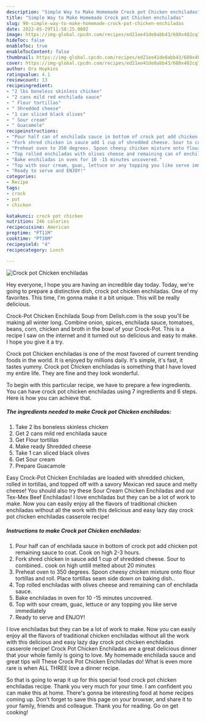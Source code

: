 ```yaml
---
description: "Simple Way to Make Homemade Crock pot Chicken enchiladas"
title: "Simple Way to Make Homemade Crock pot Chicken enchiladas"
slug: 90-simple-way-to-make-homemade-crock-pot-chicken-enchiladas
date: 2022-05-29T11:58:25.080Z
image: https://img-global.cpcdn.com/recipes/ed21ee41de8abb43/680x482cq70/crock-pot-chicken-enchiladas-recipe-main-photo.jpg
hideToc: false
enableToc: true
enableTocContent: false
thumbnail: https://img-global.cpcdn.com/recipes/ed21ee41de8abb43/680x482cq70/crock-pot-chicken-enchiladas-recipe-main-photo.jpg
cover: https://img-global.cpcdn.com/recipes/ed21ee41de8abb43/680x482cq70/crock-pot-chicken-enchiladas-recipe-main-photo.jpg
author: Ora Hopkins
ratingvalue: 4.1
reviewcount: 13
recipeingredient:
- "2 lbs boneless skinless chicken"
- "2 cans mild red enchilada sauce"
- " Flour tortillas"
- " Shredded cheese"
- "1 can sliced black olives"
- " Sour cream"
- " Guacamole"
recipeinstructions:
- "Pour half can of enchilada sauce in bottom of crock pot add chicken pot remaining sauce to coat. Cook on high 2-3 hours."
- "Fork shred chicken in sauce add 1 cup of shredded cheese. Sour to combined.. cook on high untill melted about 20 minutes"
- "Preheat oven to 350 degrees. Spoon cheesy chicken mixture onto flour tortillas and roll. Place tortillas seam side down on baking dish.."
- "Top rolled enchiladas with olives cheese and remaining can of enchilada sauce."
- "Bake enchiladas in oven for 10 -15 minutes uncovered."
- "Top with sour cream, guac, lettuce or any topping you like serve immediately"
- "Ready to serve and ENJOY!"
categories:
- Recipe
tags:
- crock
- pot
- chicken

katakunci: crock pot chicken 
nutrition: 246 calories
recipecuisine: American
preptime: "PT11M"
cooktime: "PT38M"
recipeyield: "4"
recipecategory: Lunch

---
```



![Crock pot Chicken enchiladas](https://img-global.cpcdn.com/recipes/ed21ee41de8abb43/680x482cq70/crock-pot-chicken-enchiladas-recipe-main-photo.jpg)

Hey everyone, I hope you are having an incredible day today. Today, we're going to prepare a distinctive dish, crock pot chicken enchiladas. One of my favorites. This time, I'm gonna make it a bit unique. This will be really delicious.

Crock-Pot Chicken Enchilada Soup from Delish.com is the soup you&#39;ll be making all winter long. Combine onion, spices, enchilada sauce, tomatoes, beans, corn, chicken and broth in the bowl of your Crock-Pot. This is a recipe I saw on the internet and it turned out so delicious and easy to make. I hope you give it a try.

Crock pot Chicken enchiladas is one of the most favored of current trending foods in the world. It is enjoyed by millions daily. It's simple, it's fast, it tastes yummy. Crock pot Chicken enchiladas is something that I have loved my entire life. They are fine and they look wonderful.


To begin with this particular recipe, we have to prepare a few ingredients. You can have crock pot chicken enchiladas using 7 ingredients and 6 steps. Here is how you can achieve that.

<!--inarticleads1-->

##### The ingredients needed to make Crock pot Chicken enchiladas:

1. Take 2 lbs boneless skinless chicken
1. Get 2 cans mild red enchilada sauce
1. Get  Flour tortillas
1. Make ready  Shredded cheese
1. Take 1 can sliced black olives
1. Get  Sour cream
1. Prepare  Guacamole


Easy Crock-Pot Chicken Enchiladas are loaded with shredded chicken, rolled in tortillas, and topped off with a savory Mexican red sauce and melty cheese! You should also try these Sour Cream Chicken Enchiladas and our Tex-Mex Beef Enchiladas! I love enchiladas but they can be a lot of work to make. Now you can easily enjoy all the flavors of traditional chicken enchiladas without all the work with this delicious and easy lazy day crock pot chicken enchiladas casserole recipe! 

<!--inarticleads2-->

##### Instructions to make Crock pot Chicken enchiladas:

1. Pour half can of enchilada sauce in bottom of crock pot add chicken pot remaining sauce to coat. Cook on high 2-3 hours.
1. Fork shred chicken in sauce add 1 cup of shredded cheese. Sour to combined.. cook on high untill melted about 20 minutes
1. Preheat oven to 350 degrees. Spoon cheesy chicken mixture onto flour tortillas and roll. Place tortillas seam side down on baking dish..
1. Top rolled enchiladas with olives cheese and remaining can of enchilada sauce.
1. Bake enchiladas in oven for 10 -15 minutes uncovered.
1. Top with sour cream, guac, lettuce or any topping you like serve immediately
1. Ready to serve and ENJOY!

I love enchiladas but they can be a lot of work to make. Now you can easily enjoy all the flavors of traditional chicken enchiladas without all the work with this delicious and easy lazy day crock pot chicken enchiladas casserole recipe! Crock Pot Chicken Enchiladas are a great delicious dinner that your whole family is going to love. My homemade enchilada sauce and great tips will These Crock Pot Chicken Enchiladas do! What is even more rare is when ALL THREE love a dinner recipe. 

So that is going to wrap it up for this special food crock pot chicken enchiladas recipe. Thank you very much for your time. I am confident you can make this at home. There's gonna be interesting food at home recipes coming up. Don't forget to save this page on your browser, and share it to your family, friends and colleague. Thank you for reading. Go on get cooking!
